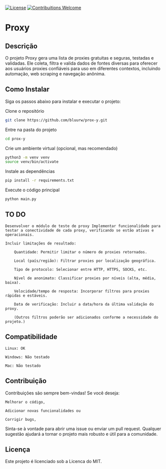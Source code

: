 [![License](https://img.shields.io/badge/license-MIT-_red.svg)](https://opensource.org/licenses/MIT)
[![Contribuitions Welcome](https://img.shields.io/badge/contribuitions-welcome-brightgreen.svg?style=flat)](https://github.com/bluurw/carbon/issues)

# **Proxy**

## **Descrição**

O projeto Proxy gera uma lista de proxies gratuitas e seguras, testadas e validadas. Ele coleta, filtra e valida dados de fontes diversas para oferecer aos usuários proxies confiáveis para uso em diferentes contextos, incluindo automação, web scraping e navegação anônima.

## **Como Instalar**

Siga os passos abaixo para instalar e executar o projeto:

Clone o repositório
```bash
git clone https://github.com/bluurw/prox-y.git
```

Entre na pasta do projeto
```bash
cd prox-y
```

Crie um ambiente virtual (opcional, mas recomendado)
```bash
python3 -m venv venv
source venv/bin/activate
```

Instale as dependências
```bash
pip install -r requirements.txt
```

Execute o código principal
```bash
python main.py
```

## **TO DO**

    Desenvolver o módulo de teste de proxy Implementar funcionalidade para testar a conectividade de cada proxy, verificando se estão ativas e operacionais.

    Incluir limitações de resultado:

        Quantidade: Permitir limitar o número de proxies retornados.

        Local (país/região): Filtrar proxies por localização geográfica.

        Tipo de protocolo: Selecionar entre HTTP, HTTPS, SOCKS, etc.

        Nível de anonimato: Classificar proxies por níveis (alta, média, baixa).

        Velocidade/tempo de resposta: Incorporar filtros para proxies rápidas e estáveis.

        Data de verificação: Incluir a data/hora da última validação do proxy.

        (Outros filtros poderão ser adicionados conforme a necessidade do projeto.)

## **Compatibilidade**

    Linux: OK

    Windows: Não testado

    Mac: Não testado

## **Contribuição**

Contribuições são sempre bem-vindas! Se você deseja:

    Melhorar o código,

    Adicionar novas funcionalidades ou

    Corrigir bugs,

Sinta-se à vontade para abrir uma issue ou enviar um pull request. Qualquer sugestão ajudará a tornar o projeto mais robusto e útil para a comunidade.

## **Licença**

Este projeto é licenciado sob a Licenca do MIT.
